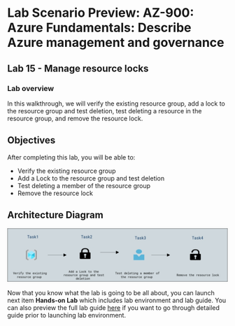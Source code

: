 # Lab Scenario Preview: AZ-900: Azure Fundamentals: Describe Azure management and governance

## Lab 15 - Manage resource locks

### Lab overview

In this walkthrough,  we will verify the existing resource group, add a lock to the resource group and test deletion, test deleting a resource in the resource group, and remove the resource lock.

## Objectives

After completing this lab, you will be able to:

- Verify the existing resource group
- Add a Lock to the resource group and test deletion
- Test deleting a member of the resource group
- Remove the resource lock

## Architecture Diagram

![](../images/az900lab15.png)

Now that you know what the lab is going to be all about, you can launch next item **Hands-on Lab** which includes lab environment and lab guide. You can also preview the full lab guide [here](https://experience.cloudlabs.ai/#/labguidepreview/953d3fb4-04f9-4ed9-8526-1634b2ba326e) if you want to go through detailed guide prior to launching lab environment.